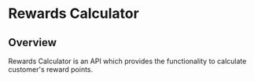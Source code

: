 # Rewards Calculator

## Overview

Rewards Calculator is an API which provides the functionality to calculate customer's reward points.